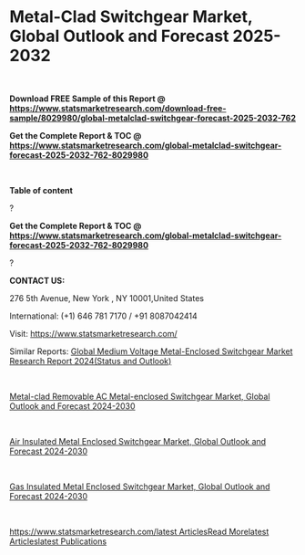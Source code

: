 <h1>Metal-Clad Switchgear Market, Global Outlook and Forecast 2025-2032</h1><br/><p><strong>Download FREE Sample of this Report @ <a href="https://www.statsmarketresearch.com/download-free-sample/8029980/global-metalclad-switchgear-forecast-2025-2032-762">https://www.statsmarketresearch.com/download-free-sample/8029980/global-metalclad-switchgear-forecast-2025-2032-762</a></strong></p>
 
 
 
 <div><b>Get the Complete Report & TOC @ <a href="https://www.statsmarketresearch.com/global-metalclad-switchgear-forecast-2025-2032-762-8029980">https://www.statsmarketresearch.com/global-metalclad-switchgear-forecast-2025-2032-762-8029980</a></b></div>
 
 
 
 <p><br />
 
 <b>Table of content</b></p>
 
 
 
 <p>? </p>
 
 
 
 <div><b>Get the Complete Report & TOC @ <a href="https://www.statsmarketresearch.com/global-metalclad-switchgear-forecast-2025-2032-762-8029980">https://www.statsmarketresearch.com/global-metalclad-switchgear-forecast-2025-2032-762-8029980</a></b></div>
 
 
 
 <p>? </p>
 
 
 
 <p><b>CONTACT US:</b><br />
 
 276 5th Avenue, New York , NY 10001,United States<br />
 
 International: (+1) 646 781 7170 / +91 8087042414<br />
 
 Visit: <a href="https://www.statsmarketresearch.com/">https://www.statsmarketresearch.com/</a><br />
 
 Similar Reports: <a href="https://www.statsmarketresearch.com/global-metalclad-switchgear-forecast-2025-2032-762-8029980">Global Medium Voltage Metal-Enclosed Switchgear Market Research Report 2024(Status and Outlook)</a><br />
 
 <br />
 
 <a href="https://www.statsmarketresearch.com/global-metalclad-switchgear-forecast-2025-2032-762-8029980">Metal-clad Removable AC Metal-enclosed Switchgear Market, Global Outlook and Forecast 2024-2030</a><br />
 
 <br />
 
 <a href="https://www.statsmarketresearch.com/global-metalclad-switchgear-forecast-2025-2032-762-8029980">Air Insulated Metal Enclosed Switchgear Market, Global Outlook and Forecast 2024-2030</a><br />
 
 <br />
 
 <a href="https://www.statsmarketresearch.com/global-metalclad-switchgear-forecast-2025-2032-762-8029980">Gas Insulated Metal Enclosed Switchgear Market, Global Outlook and Forecast 2024-2030</a><br />
 
 <br />
 
 <a href="https://gyeongbokgung.com">https://www.statsmarketresearch.com/</a><a href="https://hallyeomaritime.com">latest Articles</a><a href="https://jingwansa.com">Read More</a><a href="https://nguoiviet.jp/">latest Articles</a><a href="https://www.intelmarketresearch.com/">latest Publications</a></p>